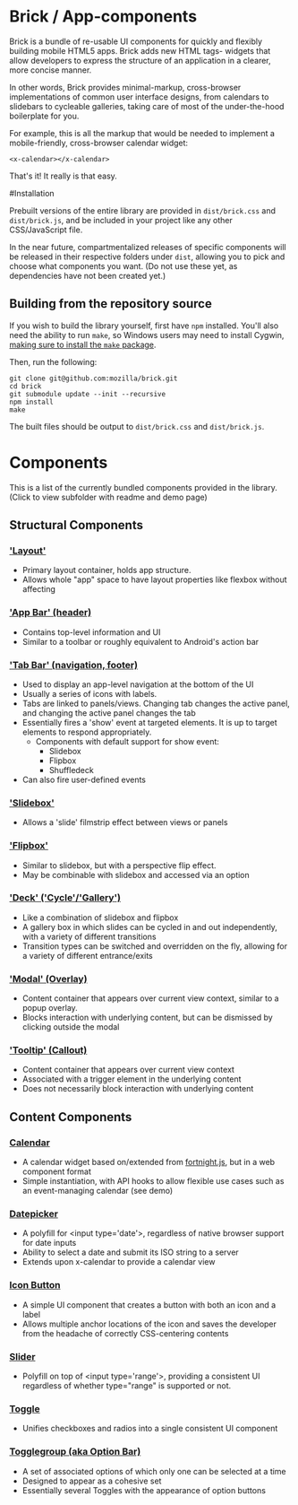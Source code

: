 Brick / App-components
==============

Brick is a bundle of re-usable UI components for quickly and flexibly building mobile HTML5 apps. Brick adds new HTML tags- widgets that allow developers to express the structure of an application in a clearer, more concise manner.

In other words, Brick provides minimal-markup, cross-browser implementations of common user interface designs, from calendars to slidebars to cycleable galleries, taking care of most of the under-the-hood boilerplate for you.

For example, this is all the markup that would be needed to implement a mobile-friendly, cross-browser calendar widget:

```
<x-calendar></x-calendar>
```

That's it! It really is that easy.

#Installation

Prebuilt versions of the entire library are provided in <code>dist/brick.css</code> and <code>dist/brick.js</code>, and be included in your project like any other CSS/JavaScript file.

In the near future, compartmentalized releases of specific components will be released in their respective folders under <code>dist</code>, allowing you to pick and choose what components you want. (Do not use these yet, as dependencies have not been created yet.)

## Building from the repository source 

If you wish to build the library yourself, first have <code>npm</code> installed. You'll also need the ability to run <code>make</code>, so Windows users may need to install Cygwin, [making sure to install the <code>make</code> package](http://superuser.com/questions/154418/where-do-i-get-make-for-cygwin).

Then, run the following:

```
git clone git@github.com:mozilla/brick.git
cd brick
git submodule update --init --recursive
npm install
make
```

The built files should be output to <code>dist/brick.css</code> and <code>dist/brick.js</code>.

# Components

This is a list of the currently bundled components provided in the library. (Click to view subfolder with readme and demo page)

## Structural Components

### ['Layout'](component/layout)

* Primary layout container, holds app structure.
* Allows whole "app" space to have layout properties like flexbox without affecting <body>

### ['App Bar' (header)](https://github.com/x-tag/appbar)

* Contains top-level information and UI
* Similar to a toolbar or roughly equivalent to Android's action bar

### ['Tab Bar' (navigation, footer)](component/tabbar)

* Used to display an app-level navigation at the bottom of the UI
* Usually a series of icons with labels.
* Tabs are linked to panels/views. Changing tab changes the active panel, and changing the active panel changes the tab
* Essentially fires a 'show' event at targeted elements. It is up to target elements to respond appropriately.
    - Components with default support for show event:
        - Slidebox
        - Flipbox
        - Shuffledeck
* Can also fire user-defined events

### ['Slidebox'](https://github.com/x-tag/slidebox)

* Allows a 'slide' filmstrip effect between views or panels

### ['Flipbox'](https://github.com/x-tag/flipbox)

* Similar to slidebox, but with a perspective flip effect.
* May be combinable with slidebox and accessed via an option

### ['Deck' ('Cycle'/'Gallery')](component/deck)

* Like a combination of slidebox and flipbox
* A gallery box in which slides can be cycled in and out independently, with a variety of different transitions
* Transition types can be switched and overridden on the fly, allowing for a 
  variety of different entrance/exits

### ['Modal' (Overlay)](https://github.com/x-tag/modal)

* Content container that appears over current view context, similar to a popup overlay.
* Blocks interaction with underlying content, but can be dismissed by clicking outside the modal

### ['Tooltip' (Callout)](component/tooltip)

* Content container that appears over current view context
* Associated with a trigger element in the underlying content
* Does not necessarily block interaction with underlying content

## Content Components

### [Calendar](component/calendar)

* A calendar widget based on/extended from [fortnight.js](https://github.com/potch/fortnight.js), but in a web component format
* Simple instantiation, with API hooks to allow flexible use cases such as an event-managing calendar (see demo)

### [Datepicker](component/datepicker)

* A polyfill for &lt;input type='date'&gt;, regardless of native browser support for date inputs
* Ability to select a date and submit its ISO string to a server
* Extends upon x-calendar to provide a calendar view

### [Icon Button](component/iconbutton)

* A simple UI component that creates a button with both an icon and a label
* Allows multiple anchor locations of the icon and saves the developer from the headache of correctly CSS-centering contents

### [Slider](component/slider)

* Polyfill on top of &lt;input type='range'&gt;, providing a consistent UI regardless of whether type="range" is supported or not.

### [Toggle](https://github.com/x-tag/toggle)

* Unifies checkboxes and radios into a single consistent UI component

### [Togglegroup (aka Option Bar)](component/togglegroup)

* A set of associated options of which only one can be selected at a time
* Designed to appear as a cohesive set
* Essentially several Toggles with the appearance of option buttons